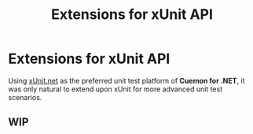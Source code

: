 ﻿---
uid: extensions-xunit-md
title: Extensions for xUnit API
---
# Extensions for xUnit API

Using [xUnit.net](https://xunit.net/) as the preferred unit test platform of **Cuemon for .NET**, it was only natural to extend upon xUnit for more advanced unit test scenarios.

## WIP